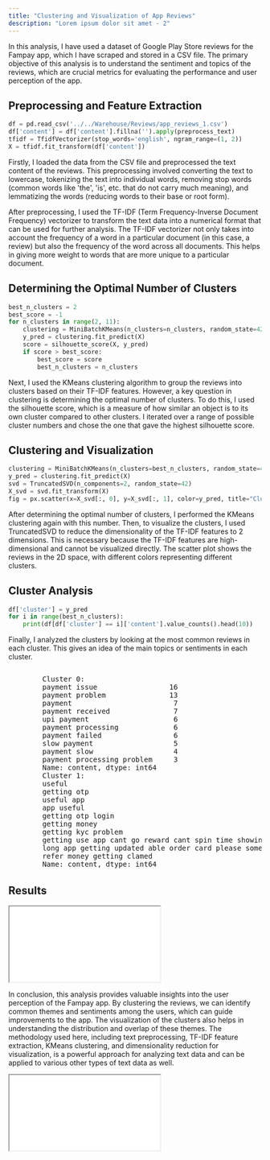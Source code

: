 ```yaml
---
title: "Clustering and Visualization of App Reviews"
description: "Lorem ipsum dolor sit amet - 2"
---
```


In this analysis, I have used a dataset of Google Play Store reviews for the Fampay app, which I have scraped and stored in a CSV file. The primary objective of this analysis is to understand the sentiment and topics of the reviews, which are crucial metrics for evaluating the performance and user perception of the app.

## Preprocessing and Feature Extraction

```python
df = pd.read_csv('../../Warehouse/Reviews/app_reviews_1.csv')
df['content'] = df['content'].fillna('').apply(preprocess_text)
tfidf = TfidfVectorizer(stop_words='english', ngram_range=(1, 2))
X = tfidf.fit_transform(df['content'])
```

Firstly, I loaded the data from the CSV file and preprocessed the text content of the reviews. This preprocessing involved converting the text to lowercase, tokenizing the text into individual words, removing stop words (common words like 'the', 'is', etc. that do not carry much meaning), and lemmatizing the words (reducing words to their base or root form).

After preprocessing, I used the TF-IDF (Term Frequency-Inverse Document Frequency) vectorizer to transform the text data into a numerical format that can be used for further analysis. The TF-IDF vectorizer not only takes into account the frequency of a word in a particular document (in this case, a review) but also the frequency of the word across all documents. This helps in giving more weight to words that are more unique to a particular document.

## Determining the Optimal Number of Clusters

```python
best_n_clusters = 2
best_score = -1
for n_clusters in range(2, 11):
    clustering = MiniBatchKMeans(n_clusters=n_clusters, random_state=42)
    y_pred = clustering.fit_predict(X)
    score = silhouette_score(X, y_pred)
    if score > best_score:
        best_score = score
        best_n_clusters = n_clusters
```

Next, I used the KMeans clustering algorithm to group the reviews into clusters based on their TF-IDF features. However, a key question in clustering is determining the optimal number of clusters. To do this, I used the silhouette score, which is a measure of how similar an object is to its own cluster compared to other clusters. I iterated over a range of possible cluster numbers and chose the one that gave the highest silhouette score.

## Clustering and Visualization

```python
clustering = MiniBatchKMeans(n_clusters=best_n_clusters, random_state=42)
y_pred = clustering.fit_predict(X)
svd = TruncatedSVD(n_components=2, random_state=42)
X_svd = svd.fit_transform(X)
fig = px.scatter(x=X_svd[:, 0], y=X_svd[:, 1], color=y_pred, title="Clusters Visualization")
```

After determining the optimal number of clusters, I performed the KMeans clustering again with this number. Then, to visualize the clusters, I used TruncatedSVD to reduce the dimensionality of the TF-IDF features to 2 dimensions. This is necessary because the TF-IDF features are high-dimensional and cannot be visualized directly. The scatter plot shows the reviews in the 2D space, with different colors representing different clusters.

## Cluster Analysis

```python
df['cluster'] = y_pred
for i in range(best_n_clusters):
    print(df[df['cluster'] == i]['content'].value_counts().head(10))
```

Finally, I analyzed the clusters by looking at the most common reviews in each cluster. This gives an idea of the main topics or sentiments in each cluster.

<div style="overflow: auto; height: 400px;">
    <pre>
        Cluster 0:
        payment issue                 16
        payment problem               13
        payment                        7
        payment received               7
        upi payment                    6
        payment processing             6
        payment failed                 6
        slow payment                   5
        payment slow                   4
        payment processing problem     3
        Name: content, dtype: int64
        Cluster 1:
        useful                                                                                                                                                                      12
        getting otp                                                                                                                                                                  6
        useful app                                                                                                                                                                   5
        app useful                                                                                                                                                                   3
        getting otp login                                                                                                                                                            2
        getting money                                                                                                                                                                2
        getting kyc problem                                                                                                                                                          2
        getting use app cant go reward cant spin time showing something getted problem showing reward cant getting reward please check im getting problem think worst app fampay     1
        long app getting updated able order card please something                                                                                                                    1
        refer money getting clamed                                                                                                                                                   1
        Name: content, dtype: int64
        Cluster 2:
        best app          48
        upi problem       41
        useless app       37
        useless           32
        fake app          32
        waste app         30
        waste              27
        login problem     23
        poor app          23
        server problem    21
        Name: content, dtype: int64
        Cluster 3:
        bad                     314
        bad app                 202
        bad experience           80
        bad service              38
        bad aap                  15
        bad application          13
        app bad                   8
        bad customer service      6
        bad bad                   5
        bad experience app        5
        Name: content, dtype: int64
        Cluster 4:
        worst app                 177
        worst                      80
        worst app ever             54
        worst app ever seen        21
        worst payment app          17
        worst experience           16
        app                        15
        worst app ever used        14
        worst payment app ever     12
        worst app world            11
        Name: content, dtype: int64
        Cluster 5:
        good        658
                    500
        super       132
        good app    114
        op           88
        ok           81
        awesome      54
        best         54
        poor         53
        mast         40
        Name: content, dtype: int64
        Cluster 6:
        bekar                  18
        otp problem            10
        bekar app              10
        bekar hai               8
        able login              7
        otp coming              7
        invalid otp problem     6
        unable login            5
        bekar app hai           4
        otp invalid problem     4
        Name: content, dtype: int64
        Cluster 7:
        fampay                    13
        receive money              8
        money received             5
        money hold                 4
        give money                 4
        waste money                3
        money                      3
        get money                  3
        money transfer problem     3
        fampay account open        3
        Name: content, dtype: int64
        Cluster8:
        nice                                                      709
        nice app                                                  225
        app nice                                                    6
        nice app teenager                                           4
        nice nice                                                   1
        nice app payment                                            1
        app nice many                                               1
        nice app upi use payment online nice app nice app love      1
        system nice                                                 1
        nice one                                                    1
        Name: content, dtype: int64
        Cluster 9:
        upi working             169
        upi                      65
        working                  50
        app working              27
        working properly         25
        working app              10
        fampay working            9
        upi id working            8
        upi working properly      7
        app working properly      7
    </pre>
</div>

## Results

<iframe
  src="/App-Analytics/clusters2D.html"
></iframe>

In conclusion, this analysis provides valuable insights into the user perception of the Fampay app. By clustering the reviews, we can identify common themes and sentiments among the users, which can guide improvements to the app. The visualization of the clusters also helps in understanding the distribution and overlap of these themes. The methodology used here, including text preprocessing, TF-IDF feature extraction, KMeans clustering, and dimensionality reduction for visualization, is a powerful approach for analyzing text data and can be applied to various other types of text data as well.

<iframe
  src="/App-Analytics/clustering3D.html"
></iframe>
<!-- <iframe
  src="https://codepen.io/team/codepen/embed/preview/PNaGbb"
  style="width:100%; height:300px;"
></iframe> -->
